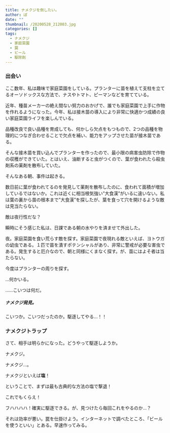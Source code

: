 ```yaml
---
title: ナメクジを倒したい。
author: ぽ
date: ""
thumbnail: /20200528_212003.jpg
categories: []
tags:
  - ナメクジ
  - 家庭菜園
  - 罠
  - ビール
  - 駆除剤
---
```

### 出会い

ここ数年、私は趣味で家庭菜園をしている。プランターに苗を植えて支柱を立てるオーソドックスな方法で、ナスやトマト、ピーマンなどを育てている。

近年、種苗メーカーの絶え間ない努力のおかげで、誰でも家庭菜園で上手に作物を作れるようになった。今年、私は接木苗の導入により非常に快適かつ成績の良い家庭菜園ライフを楽しんでいる。

品種改良で良い品種を育成しても、何かしら欠点をもつもので、2つの品種を物理的につなぎ合わせることで欠点を補い、能力をアップさせた苗が接木苗である。

そんな接木苗を買い込んでプランターを作ったので、最小限の病害虫防除で作物の収穫ができていた。とはいえ、油断すると虫がつくので、葉が食われたら殺虫剤系の薬剤を散布していた。

そんなある朝、事件は起きる。

数日前に葉が食われてるのを発見して薬剤を散布したのに、食われて面積が増加しているではないか。これは近くに相当根気強い”大食漢”がいるに違いない。私は葉の裏から苗の根本まで”大食漢”を探したが、葉を食って穴を開けるような敵は見当たらない。

敵は夜行性だな？

瞬時にそう感じた私は、日課である朝の水やりを済ませて外出した。

夜。家庭菜園を食い荒らす敵を探す。家庭菜園で夜現れる敵といえば、ヨトウガの幼虫である。１匹で苗を潰すポテンシャルがあり、非常に警戒が必要な害虫である。発生すると厄介なので、朝と同様にくまなく探す。が、苗にはよそ者は当たらない。

今度はプランターの周りを探す。

…何かいる。

……こいつは何だ。

##### ナメクジ発見。

こいつか。こいつだったのか。駆逐してやる…！！

### ナメクジトラップ

さて、相手は明らかになった。どうやって駆逐しようか。

ナメクジ。

ナメクジ…。

ナメクジといえば**塩**！

ということで、まずは最も古典的な方法の塩で撃退！

これでもくらえ！

フハハハハ！確実に駆逐できる。が、見つけたら毎回これをやるのか…？

それは効率が悪い。罠を仕掛けよう。インターネットで調べたところ、「ビールを使うといい」とある。早速作ってみる。
